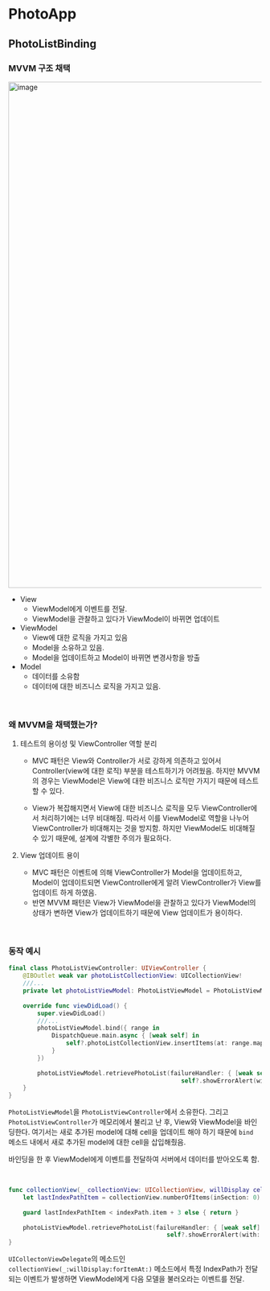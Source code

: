 # PhotoApp

## PhotoListBinding

### MVVM 구조 채택

<img width="1006" alt="image" src="https://user-images.githubusercontent.com/37682858/104054787-138fd300-5231-11eb-82e6-6462c3068593.png">

* View
  * ViewModel에게 이벤트를 전달. 
  * ViewModel을 관찰하고 있다가 ViewModel이 바뀌면 업데이트
* ViewModel
  * View에 대한 로직을 가지고 있음
  * Model을 소유하고 있음.
  * Model을 업데이트하고 Model이 바뀌면 변경사항을 방출
* Model
  * 데이터를 소유함
  * 데이터에 대한 비즈니스 로직을 가지고 있음.

<br>

### 왜 MVVM을 채택했는가?

1. 테스트의 용이성 및 ViewController 역할 분리

   * MVC 패턴은 View와 Controller가 서로 강하게 의존하고 있어서 Controller(view에 대한 로직) 부분을 테스트하기가 어려웠음. 하지만 MVVM의 경우는 ViewModel은 View에 대한 비즈니스 로직만 가지기 때문에 테스트할 수 있다.

   * View가 복잡해지면서 View에 대한 비즈니스 로직을 모두 ViewController에서 처리하기에는 너무 비대해짐. 따라서 이를 ViewModel로 역할을 나누어 ViewController가 비대해지는 것을 방지함. 하지만 ViewModel도 비대해질 수 있기 때문에, 설계에 각별한 주의가 필요하다.

2. View 업데이트 용이

   * MVC 패턴은 이벤트에 의해 ViewController가 Model을 업데이트하고, Model이 업데이트되면 ViewController에게 알려 ViewController가 View를 업데이트 하게 하였음.
   * 반면 MVVM 패턴은 View가 ViewModel을 관찰하고 있다가 ViewModel의 상태가 변하면 View가 업데이트하기 때문에 View 업데이트가 용이하다.

<br>

### 동작 예시

``` swift
final class PhotoListViewController: UIViewController {
    @IBOutlet weak var photoListCollectionView: UICollectionView!
    ///...
    private let photoListViewModel: PhotoListViewModel = PhotoListViewModel()
    
    override func viewDidLoad() {
        super.viewDidLoad()
      	///...
        photoListViewModel.bind({ range in
            DispatchQueue.main.async { [weak self] in
                self?.photoListCollectionView.insertItems(at: range.map { IndexPath(item: $0, section: 0)})
            }
        })
        
        photoListViewModel.retrievePhotoList(failureHandler: { [weak self] in
                                                self?.showErrorAlert(with: $0.message)})
    }
}
```

`PhotoListViewModel`을 `PhotoListViewController`에서 소유한다. 그리고 `PhotoListViewController`가 메모리에서 불리고 난 후, View와 ViewModel을 바인딩한다. 여기서는 새로 추가된 model에 대해 cell을 업데이트 해야 하기 때문에 `bind` 메소드 내에서 새로 추가된 model에 대한 cell을 삽입해줬음.

바인딩을 한 후 ViewModel에게 이벤트를 전달하여 서버에서 데이터를 받아오도록 함.

<br>

``` swift
func collectionView(_ collectionView: UICollectionView, willDisplay cell: UICollectionViewCell, forItemAt indexPath: IndexPath) {
    let lastIndexPathItem = collectionView.numberOfItems(inSection: 0)
    
    guard lastIndexPathItem < indexPath.item + 3 else { return }
    
    photoListViewModel.retrievePhotoList(failureHandler: { [weak self] in
                                            self?.showErrorAlert(with: $0.message)})
}
```

`UICollectonViewDelegate`의 메소드인 `collectionView(_:willDisplay:forItemAt:)` 메소드에서 특정 IndexPath가 전달되는 이벤트가 발생하면 ViewModel에게 다음 모델을 불러오라는 이벤트를 전달.
